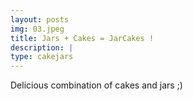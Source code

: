 ```yaml
---
layout: posts
img: 03.jpeg
title: Jars + Cakes = JarCakes !
description: |
type: cakejars
---
```

 Delicious combination of cakes and jars ;)
